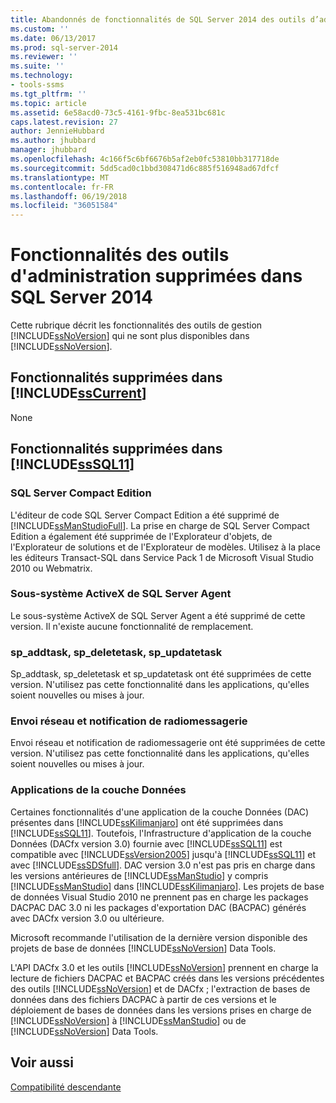 ```yaml
---
title: Abandonnés de fonctionnalités de SQL Server 2014 des outils d’administration | Documents Microsoft
ms.custom: ''
ms.date: 06/13/2017
ms.prod: sql-server-2014
ms.reviewer: ''
ms.suite: ''
ms.technology:
- tools-ssms
ms.tgt_pltfrm: ''
ms.topic: article
ms.assetid: 6e58acd0-73c5-4161-9fbc-8ea531bc681c
caps.latest.revision: 27
author: JennieHubbard
ms.author: jhubbard
manager: jhubbard
ms.openlocfilehash: 4c166f5c6bf6676b5af2eb0fc53810bb317718de
ms.sourcegitcommit: 5dd5cad0c1bbd308471d6c885f516948ad67dfcf
ms.translationtype: MT
ms.contentlocale: fr-FR
ms.lasthandoff: 06/19/2018
ms.locfileid: "36051584"
---
```

# <a name="discontinued-management-tools-features-in-sql-server-2014"></a>Fonctionnalités des outils d'administration supprimées dans SQL Server 2014
  Cette rubrique décrit les fonctionnalités des outils de gestion [!INCLUDE[ssNoVersion](../includes/ssnoversion-md.md)] qui ne sont plus disponibles dans [!INCLUDE[ssNoVersion](../includes/ssnoversion-md.md)].  
  
## <a name="features-removed-in-includesscurrentincludessscurrent-mdmd"></a>Fonctionnalités supprimées dans [!INCLUDE[ssCurrent](../includes/sscurrent-md.md)]  
 None  
  
## <a name="features-removed-in-includesssql11includessssql11-mdmd"></a>Fonctionnalités supprimées dans [!INCLUDE[ssSQL11](../includes/sssql11-md.md)]  
  
### <a name="sql-server-compact-edition"></a>SQL Server Compact Edition  
 L'éditeur de code SQL Server Compact Edition a été supprimé de [!INCLUDE[ssManStudioFull](../includes/ssmanstudiofull-md.md)]. La prise en charge de SQL Server Compact Edition a également été supprimée de l'Explorateur d'objets, de l'Explorateur de solutions et de l'Explorateur de modèles. Utilisez à la place les éditeurs Transact-SQL dans Service Pack 1 de Microsoft Visual Studio 2010 ou Webmatrix.  
  
### <a name="activex-subsystem-for-sql-server-agent"></a>Sous-système ActiveX de SQL Server Agent  
 Le sous-système ActiveX de SQL Server Agent a été supprimé de cette version. Il n'existe aucune fonctionnalité de remplacement.  
  
### <a name="spaddtask-spdeletetask-spupdatetask"></a>sp_addtask, sp_deletetask, sp_updatetask  
 Sp_addtask, sp_deletetask et sp_updatetask ont été supprimées de cette version. N'utilisez pas cette fonctionnalité dans les applications, qu'elles soient nouvelles ou mises à jour.  
  
### <a name="net-send-and-pager-notification"></a>Envoi réseau et notification de radiomessagerie  
 Envoi réseau et notification de radiomessagerie ont été supprimées de cette version. N'utilisez pas cette fonctionnalité dans les applications, qu'elles soient nouvelles ou mises à jour.  
  
### <a name="data-tier-applications"></a>Applications de la couche Données  
 Certaines fonctionnalités d'une application de la couche Données (DAC) présentes dans [!INCLUDE[ssKilimanjaro](../includes/sskilimanjaro-md.md)] ont été supprimées dans [!INCLUDE[ssSQL11](../includes/sssql11-md.md)]. Toutefois, l'Infrastructure d'application de la couche Données (DACfx version 3.0) fournie avec [!INCLUDE[ssSQL11](../includes/sssql11-md.md)] est compatible avec [!INCLUDE[ssVersion2005](../includes/ssversion2005-md.md)] jusqu'à [!INCLUDE[ssSQL11](../includes/sssql11-md.md)] et avec [!INCLUDE[ssSDSfull](../includes/sssdsfull-md.md)]. DAC version 3.0 n'est pas pris en charge dans les versions antérieures de [!INCLUDE[ssManStudio](../includes/ssmanstudio-md.md)] y compris [!INCLUDE[ssManStudio](../includes/ssmanstudio-md.md)] dans [!INCLUDE[ssKilimanjaro](../includes/sskilimanjaro-md.md)]. Les projets de base de données Visual Studio 2010 ne prennent pas en charge les packages DACPAC DAC 3.0 ni les packages d'exportation DAC (BACPAC) générés avec DACfx version 3.0 ou ultérieure.  
  
 Microsoft recommande l'utilisation de la dernière version disponible des projets de base de données [!INCLUDE[ssNoVersion](../includes/ssnoversion-md.md)] Data Tools.  
  
 L'API DACfx 3.0 et les outils [!INCLUDE[ssNoVersion](../includes/ssnoversion-md.md)] prennent en charge la lecture de fichiers DACPAC et BACPAC créés dans les versions précédentes des outils [!INCLUDE[ssNoVersion](../includes/ssnoversion-md.md)] et de DACfx ; l'extraction de bases de données dans des fichiers DACPAC à partir de ces versions et le déploiement de bases de données dans les versions prises en charge de [!INCLUDE[ssNoVersion](../includes/ssnoversion-md.md)] à [!INCLUDE[ssManStudio](../includes/ssmanstudio-md.md)] ou de [!INCLUDE[ssNoVersion](../includes/ssnoversion-md.md)] Data Tools.  
  
## <a name="see-also"></a>Voir aussi  
 [Compatibilité descendante](../../2014/getting-started/backward-compatibility.md)  
  
  